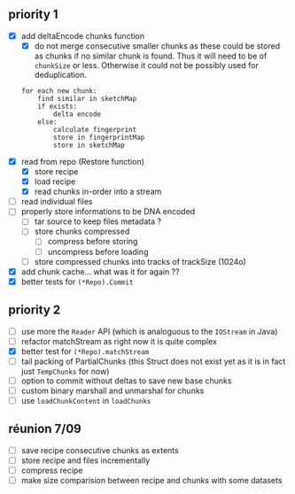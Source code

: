 priority 1
----------
- [x] add deltaEncode chunks function
    - [x] do not merge consecutive smaller chunks as these could be stored as
        chunks if no similar chunk is found. Thus it will need to be of
        `chunkSize` or less. Otherwise it could not be possibly used for
        deduplication.
    ```
    for each new chunk:
        find similar in sketchMap
        if exists:
            delta encode
        else:
            calculate fingerprint
            store in fingerprintMap
            store in sketchMap
    ```
- [x] read from repo (Restore function)
    - [x] store recipe
    - [x] load recipe
    - [x] read chunks in-order into a stream
- [ ] read individual files
- [ ] properly store informations to be DNA encoded
    - [ ] tar source to keep files metadata ?
    - [ ] store chunks compressed
        - [ ] compress before storing
        - [ ] uncompress before loading
    - [ ] store compressed chunks into tracks of trackSize (1024o)
- [x] add chunk cache... what was it for again ??
- [x] better tests for `(*Repo).Commit`

priority 2
----------
- [ ] use more the `Reader` API (which is analoguous to the `IOStream` in Java)
- [ ] refactor matchStream as right now it is quite complex
- [x] better test for `(*Repo).matchStream`
- [ ] tail packing of PartialChunks (this Struct does not exist yet as it is in
    fact just `TempChunks` for now)
- [ ] option to commit without deltas to save new base chunks
- [ ] custom binary marshall and unmarshal for chunks
- [ ] use `loadChunkContent` in `loadChunks`

réunion 7/09
------------
- [ ] save recipe consecutive chunks as extents
- [ ] store recipe and files incrementally
- [ ] compress recipe
- [ ] make size comparision between recipe and chunks with some datasets
